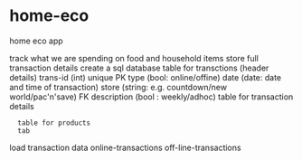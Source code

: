 # home-eco
home eco app 

track what we are spending on food and household items
  store full transaction details
    create a sql database
      table for transctions (header details)
        trans-id (int) unique PK
        type (bool: online/offine)
        date (date: date and time of transaction)
        store (string: e.g. countdown/new world/pac'n'save) FK
        description (bool : weekly/adhoc)
      table for transaction details
        



      table for products
      tab
  load transaction data
    online-transactions
    off-line-transactions
    

